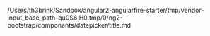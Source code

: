 /Users/th3brink/Sandbox/angular2-angularfire-starter/tmp/vendor-input_base_path-qu0S6IH0.tmp/0/ng2-bootstrap/components/datepicker/title.md